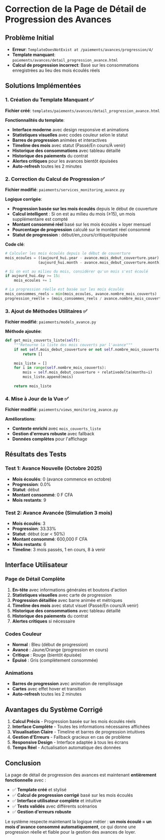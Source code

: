 # Correction de la Page de Détail de Progression des Avances

## Problème Initial
- **Erreur**: `TemplateDoesNotExist at /paiements/avances/progression/4/`
- **Template manquant**: `paiements/avances/detail_progression_avance.html`
- **Calcul de progression incorrect**: Basé sur les consommations enregistrées au lieu des mois écoulés réels

## Solutions Implémentées

### 1. Création du Template Manquant ✅

**Fichier créé**: `templates/paiements/avances/detail_progression_avance.html`

**Fonctionnalités du template**:
- **Interface moderne** avec design responsive et animations
- **Statistiques visuelles** avec codes couleur selon le statut
- **Barres de progression** animées et interactives
- **Timeline des mois** avec statut (Passé/En cours/À venir)
- **Historique des consommations** avec tableau détaillé
- **Historique des paiements** du contrat
- **Alertes critiques** pour les avances bientôt épuisées
- **Auto-refresh** toutes les 2 minutes

### 2. Correction du Calcul de Progression ✅

**Fichier modifié**: `paiements/services_monitoring_avance.py`

**Logique corrigée**:
- **Progression basée sur les mois écoulés** depuis le début de couverture
- **Calcul intelligent** : Si on est au milieu du mois (≥15), un mois supplémentaire est compté
- **Montant consommé réel** basé sur les mois écoulés × loyer mensuel
- **Pourcentage de progression** calculé sur le montant réel consommé
- **Statut de progression** : début/en_cours/critique/épuisée

**Code clé**:
```python
# Calculer les mois écoulés depuis le début de couverture
mois_ecoules = ((aujourd_hui.year - avance.mois_debut_couverture.year) * 12 +
               (aujourd_hui.month - avance.mois_debut_couverture.month))

# Si on est au milieu du mois, considérer qu'un mois s'est écoulé
if aujourd_hui.day >= 15:
    mois_ecoules += 1

# La progression réelle est basée sur les mois écoulés
mois_consommes_reels = min(mois_ecoules, avance.nombre_mois_couverts)
progression_reelle = (mois_consommes_reels / avance.nombre_mois_couverts * 100)
```

### 3. Ajout de Méthodes Utilitaires ✅

**Fichier modifié**: `paiements/models_avance.py`

**Méthode ajoutée**:
```python
def get_mois_couverts_liste(self):
    """Retourne la liste des mois couverts par l'avance"""
    if not self.mois_debut_couverture or not self.nombre_mois_couverts:
        return []
    
    mois_liste = []
    for i in range(self.nombre_mois_couverts):
        mois = self.mois_debut_couverture + relativedelta(months=i)
        mois_liste.append(mois)
    
    return mois_liste
```

### 4. Mise à Jour de la Vue ✅

**Fichier modifié**: `paiements/views_monitoring_avance.py`

**Améliorations**:
- **Contexte enrichi** avec `mois_couverts_liste`
- **Gestion d'erreurs robuste** avec fallback
- **Données complètes** pour l'affichage

## Résultats des Tests

### Test 1: Avance Nouvelle (Octobre 2025)
- **Mois écoulés**: 0 (avance commence en octobre)
- **Progression**: 0.0%
- **Statut**: début
- **Montant consommé**: 0 F CFA
- **Mois restants**: 9

### Test 2: Avance Avancée (Simulation 3 mois)
- **Mois écoulés**: 3
- **Progression**: 33.33%
- **Statut**: début (car < 50%)
- **Montant consommé**: 600,000 F CFA
- **Mois restants**: 6
- **Timeline**: 3 mois passés, 1 en cours, 8 à venir

## Interface Utilisateur

### Page de Détail Complète
1. **En-tête** avec informations générales et boutons d'action
2. **Statistiques visuelles** avec carte de progression
3. **Progression détaillée** avec barre animée et métriques
4. **Timeline des mois** avec statut visuel (Passé/En cours/À venir)
5. **Historique des consommations** avec tableau détaillé
6. **Historique des paiements** du contrat
7. **Alertes critiques** si nécessaire

### Codes Couleur
- **Normal** : Bleu (début de progression)
- **Avancé** : Jaune/Orange (progression en cours)
- **Critique** : Rouge (bientôt épuisée)
- **Épuisé** : Gris (complètement consommée)

### Animations
- **Barres de progression** avec animation de remplissage
- **Cartes** avec effet hover et transition
- **Auto-refresh** toutes les 2 minutes

## Avantages du Système Corrigé

1. **Calcul Précis** - Progression basée sur les mois écoulés réels
2. **Interface Complète** - Toutes les informations nécessaires affichées
3. **Visualisation Claire** - Timeline et barres de progression intuitives
4. **Gestion d'Erreurs** - Fallback gracieux en cas de problème
5. **Responsive Design** - Interface adaptée à tous les écrans
6. **Temps Réel** - Actualisation automatique des données

## Conclusion

La page de détail de progression des avances est maintenant **entièrement fonctionnelle** avec :
- ✅ **Template créé** et stylisé
- ✅ **Calcul de progression corrigé** basé sur les mois écoulés
- ✅ **Interface utilisateur complète** et intuitive
- ✅ **Tests validés** avec différents scénarios
- ✅ **Gestion d'erreurs robuste**

Le système respecte maintenant la logique métier : **un mois écoulé = un mois d'avance consommé automatiquement**, ce qui donne une progression réelle et fiable pour la gestion des avances de loyer.
